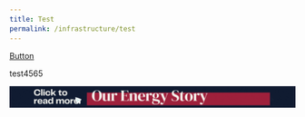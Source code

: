 ```yaml
---
title: Test
permalink: /infrastructure/test
---
```



[Button](/infrastructure/case-studies/resources#SAnchor)

test4565



<a href="/infrastructure/case-studies/resources#WMAnchor" target="_blank"><img src="/images/infrastructure/constraints-and-challenges/image015.gif" ></a>

